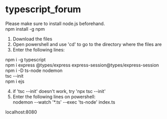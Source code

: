 # typescript_forum
Please make sure to install node.js beforehand.<br>
npm install -g npm
1. Download the files 
2. Open powershell and use 'cd' to go to the directory where the files are 
3. Enter the following lines: <br>

npm i -g typescript <br>
npm i express @types/express express-session@types/express-session <br>
npm i -D ts-node nodemon <br>
tsc --init <br>
npm i ejs <br>

4. if 'tsc --init' doesn't work, try 'npx tsc --init' 
5. Enter the following lines on powershell: <br>
nodemon --watch '*.ts' --exec 'ts-node' index.ts

localhost:8080
